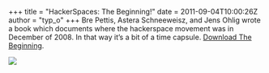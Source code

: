 +++
title = "HackerSpaces: The Beginning!"
date = 2011-09-04T10:00:26Z
author = "typ_o"
+++
Bre Pettis, Astera Schneeweisz, and Jens Ohlig wrote a book which
documents where the hackerspace movement was in December of 2008. In
that way it’s a bit of a time capsule. [Download The
Beginning](http://blog.hackerspaces.org/2011/08/31/hackerspaces-the-beginning-the-book/).  
  
[![](https://flipdot.org/blog/uploads/beginning.jpg)](http://blog.hackerspaces.org/2011/08/31/hackerspaces-the-beginning-the-book)
